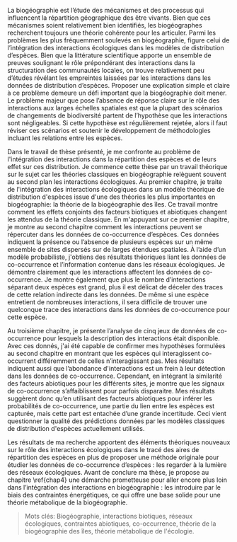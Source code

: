 La biogéographie est l’étude des mécanismes et des processus qui influencent la
répartition géographique des être vivants. Bien que ces mécanismes soient
relativement bien identifiés, les biogéographes recherchent toujours
une théorie cohérente pour les articuler. Parmi les problèmes les plus fréquemment
soulevés en biogéographie, figure celui de l’intégration des interactions écologiques
dans les modèles de distribution d’espèces. Bien que la littérature scientifique
apporte un ensemble de preuves soulignant le rôle prépondérant des interactions
dans la structuration des communautés locales, on trouve relativement peu d’études
révélant les empreintes laissées par les interactions dans les données de
distribution d’espèces. Proposer une explication simple et claire à ce problème
demeure un défi important que la biogéographie doit mener.
Le problème majeur que pose l’absence de réponse claire sur le rôle des
interactions aux larges échelles spatiales est que la plupart des scénarios
de changements de biodiversité partent de l’hypothèse que les interactions
sont négligeables. Si cette hypothèse est régulièrement rejetée, alors il faut
réviser ces scénarios et soutenir le développement de méthodologies incluant
les relations entre les espèces.

Dans le travail de thèse présenté, je me confronte au problème de l'intégration des
interactions dans la répartition des espèces et de leurs effet sur ces distribution.
Je commence cette thèse par un travail théorique sur le sujet car les théories
classiques en biogéographie relèguent souvent au second plan les interactions
écologiques. Au premier chapitre, je traite de l'intégration des interactions
écologiques dans un modèle théorique de distribution d'espèces issue d'une des
théories les plus importantes en biogéographie: la théorie de la
biogéographie des îles. Ce travail montre comment les effets conjoints
des facteurs biotiques et abiotiques changent les attendus de la théorie classique.
En m'appuyant sur ce premier chapitre, je montre au second chapitre
comment les interactions peuvent se répercuter dans les données de co-occurrence
d’espèces. Ces données indiquent la présence ou l’absence de plusieurs espèces
sur un même ensemble de sites dispersés sur de larges étendues spatiales.
À l’aide d’un modèle probabiliste, j'obtiens des résultats théoriques liant les
données de co-occurrence et l’information contenue dans les réseaux écologiques.
Je démontre clairement que les interactions affectent les données de
co-occurrence. Je montre également que plus le nombre d’interactions séparant deux
espèces est grand, plus il est délicat de déceler des traces de cette relation
indirecte dans les données. De même si une
espèce entretient de nombreuses interactions, il sera difficile de trouver une
quelconque trace des interactions dans les données de co-occurrence pour cette
espèce.

Au troisième chapitre, je présente l’analyse de cinq jeux de données de
co-occurrence pour lesquels la description des interactions était disponible.
Avec ces donnés, j'ai été capable de confirmer mes hypothèses formulées au
second chapitre en montrant que les espèces qui interagissent co-occurrent
différemment de celles n’interagissant pas. Mes résultats indiquent aussi que
l’abondance d'interactions est un frein à leur détection dans les données de
co-occurrence. Cependant, en intégrant la similarité des facteurs abiotiques
pour les différents sites, je montre que les signaux de co-occurrence
s’affaiblissent pour parfois disparaitre. Mes résultats suggèrent donc qu’en
utilisant des facteurs abiotiques pour inférer les probabilités de co-occurrence,
une partie du lien entre les espèces est capturée, mais cette part est entachée
d’une grande incertitude. Ceci vient questionner la qualité des prédictions
données par les modèles classiques de distribution d'espèces actuellement utilisés.

Les résultats de ma recherche apportent des éléments théoriques nouveaux sur le
rôle des interactions écologiques dans le tracé des aires de répartition des
espèces en plus de proposer une méthode originale pour étudier les données de
co-occurrence d’espèces&nbsp;: les regarder à la lumière des réseaux écologiques.
Avant de conclure ma thèse, je propose au chapitre \ref{chap4} une démarche
prometteuse pour aller encore plus loin dans l’intégration des interactions en
biogéographie&nbsp;: les introduire par le biais des contraintes énergétiques, ce
qui offre une base solide pour une théorie métabolique de la biogéographie.


> Mots clés: Biogéographie, interactions biotiques, réseaux écologiques, contraintes abiotiques, co-occurrence,
théorie de la biogéographie des îles, théorie métabolique de l'écologie.
